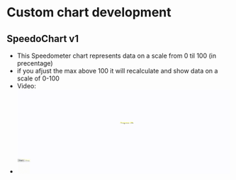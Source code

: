 # Custom chart development

## **SpeedoChart v1**
- This Speedometer chart represents data on a scale from 0 til 100 (in precentage)
- if you afjust the max above 100 it will recalculate and show data on a scale of 0-100
- Video:
- <img src="img/arch_chart_video.gif" alt="Preview" width="800"/>
